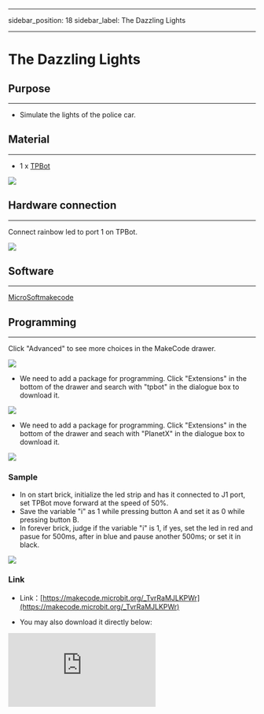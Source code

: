 ﻿---

sidebar_position: 18
sidebar_label: The Dazzling Lights

---

# The Dazzling Lights

## Purpose
---
- Simulate the lights of the police car.

## Material
---

- 1 x [TPBot](https://www.elecfreaks.com/tpbot.html)


![](https://wiki-media-ef.oss-cn-hongkong.aliyuncs.com//images/TPBot_tianpeng_case_01_01.png)


## Hardware connection
---
Connect rainbow led to port 1 on TPBot.


![](https://wiki-media-ef.oss-cn-hongkong.aliyuncs.com//images/TPBot_tianpeng_case_16_03.png)




## Software
---

  [MicroSoftmakecode](https://makecode.microbit.org/#)


## Programming
---

  Click "Advanced" to see more choices in the MakeCode drawer.

![](https://wiki-media-ef.oss-cn-hongkong.aliyuncs.com//images/TPBot_tianpeng_case_01_02.png)

- We need to add a package for programming. Click "Extensions" in the bottom of the drawer and search with "tpbot" in the dialogue box to download it.

![](https://wiki-media-ef.oss-cn-hongkong.aliyuncs.com//images/TPBot_tianpeng_case_01_03.png)

- We need to add a package for programming. Click "Extensions" in the bottom of the drawer and seach with "PlanetX" in the dialogue box to download it.

![](https://wiki-media-ef.oss-cn-hongkong.aliyuncs.com//images/TPBot_tianpeng_case_15_03.png)

### Sample

- In on start brick, initialize the led strip and has it connected to J1 port, set TPBot move forward at the speed of 50%.
-  Save the variable "i" as 1 while pressing button A and set it as 0 while pressing button B.
- In forever brick, judge if the variable "i" is 1, if yes, set the led in red and pasue for 500ms, after in blue and pause another 500ms; or set it in black.


![](https://wiki-media-ef.oss-cn-hongkong.aliyuncs.com//images/TPBot_tianpeng_case_16_04.png)


### Link
- Link：[https://makecode.microbit.org/_TvrRaMJLKPWr](https://makecode.microbit.org/_TvrRaMJLKPWr)

- You may also download it directly below:

<div
    style={{
        position: 'relative',
        paddingBottom: '60%',
        overflow: 'hidden',
    }}
>
    <iframe
        src="https://makecode.microbit.org/_TvrRaMJLKPWr"
        frameborder="0"
        sandbox="allow-popups allow-forms allow-scripts allow-same-origin"
        style={{
            position: 'absolute',
            width: '100%',
            height: '100%',
        }}
    />
</div>

### Conclusion

- The TPBot moves forward after powering on, press button A on the micro:bit to turn on the LED cycling with red and blue, press button B to turn it off.

## Exploration
---


## FAQ
---

Q: While operating this case, why the car might not work properly?
A: It might be the low power of the batteries, please try adding the value of TPBot's speed and test again.

## Relevant File
---
